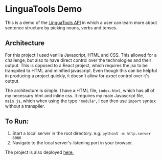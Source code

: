 # LinguaTools Demo
This is a demo of the [LinguaTools API](https://linguatools.org/language-apis/sentence-generating-api/) in which a user can learn more about sentence structure by picking nouns, verbs and tenses.

## Architecture
For this project I used vanilla Javascript, HTML and CSS.  This allowed for a challenge, but also to have direct control over the technologies and their output.  This is opposed to a React project, which requires the jsx to be transpiled to HTML and minified javascript. Even though this can be helpful in producing a project quickly, it doesn't allow for _exact_ control over it's output.

The architecture is simple.  I have a HTML file, `index.html`, which has all of my necessary html and inline css.  It requires my main Javascript file, `main.js`, which when using the type `"module"`, I can then use `import` syntax without a transpiler.

## To Run:
1. Start a local server in the root directory.
    e.g. `python3 -m http.server 8000`
2. Navigate to the local server's listening port in your browser.

The project is also deployed [here.](https://zzox.github.io/linguatools-demo/)

